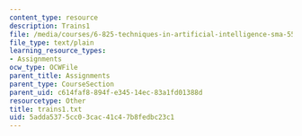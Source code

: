```yaml
---
content_type: resource
description: Trains1
file: /media/courses/6-825-techniques-in-artificial-intelligence-sma-5504-fall-2002/5adda5375cc03cac41c47b8fedbc23c1_trains1.txt
file_type: text/plain
learning_resource_types:
- Assignments
ocw_type: OCWFile
parent_title: Assignments
parent_type: CourseSection
parent_uid: c614faf8-894f-e345-14ec-83a1fd01388d
resourcetype: Other
title: trains1.txt
uid: 5adda537-5cc0-3cac-41c4-7b8fedbc23c1
---
```

